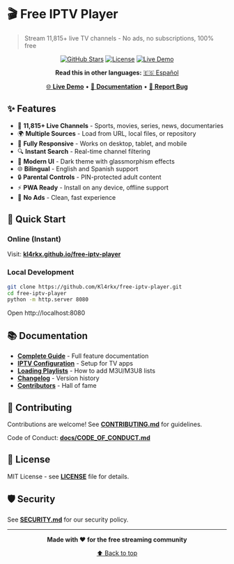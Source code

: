 # 🎬 Free IPTV Player

> Stream 11,815+ live TV channels - No ads, no subscriptions, 100% free

<div align="center">

[![GitHub Stars](https://img.shields.io/github/stars/Kl4rkx/free-iptv-player?style=for-the-badge)](https://github.com/Kl4rkx/free-iptv-player/stargazers)
[![License](https://img.shields.io/badge/license-MIT-green.svg?style=for-the-badge)](./LICENSE)
[![Live Demo](https://img.shields.io/badge/demo-online-blue.svg?style=for-the-badge)](https://kl4rkx.github.io/free-iptv-player)

**Read this in other languages:** [🇪🇸 Español](./README.es.md)

[🌐 **Live Demo**](https://kl4rkx.github.io/free-iptv-player) • [📖 **Documentation**](./docs/) • [🐛 **Report Bug**](https://github.com/Kl4rkx/free-iptv-player/issues)

</div>

## ✨ Features

- 🎥 **11,815+ Live Channels** - Sports, movies, series, news, documentaries
- 🌍 **Multiple Sources** - Load from URL, local files, or repository
- 📱 **Fully Responsive** - Works on desktop, tablet, and mobile
- 🔍 **Instant Search** - Real-time channel filtering
- 🎨 **Modern UI** - Dark theme with glassmorphism effects
- 🌐 **Bilingual** - English and Spanish support
- 🔒 **Parental Controls** - PIN-protected adult content
- ⚡ **PWA Ready** - Install on any device, offline support
- 🚫 **No Ads** - Clean, fast experience

## 🚀 Quick Start

### Online (Instant)

Visit: **[kl4rkx.github.io/free-iptv-player](https://kl4rkx.github.io/free-iptv-player)**

### Local Development

```bash
git clone https://github.com/Kl4rkx/free-iptv-player.git
cd free-iptv-player
python -m http.server 8080
```

Open http://localhost:8080

## 📚 Documentation

- **[Complete Guide](./docs/GUIA_COMPLETA.md)** - Full feature documentation
- **[IPTV Configuration](./docs/CONFIGURACION-IPTV.md)** - Setup for TV apps
- **[Loading Playlists](./docs/CARGAR-LISTAS-M3U.md)** - How to add M3U/M3U8 lists
- **[Changelog](./docs/CHANGELOG.md)** - Version history
- **[Contributors](./docs/CONTRIBUTORS.md)** - Hall of fame

## 🤝 Contributing

Contributions are welcome! See **[CONTRIBUTING.md](./CONTRIBUTING.md)** for guidelines.

Code of Conduct: **[docs/CODE_OF_CONDUCT.md](./docs/CODE_OF_CONDUCT.md)**

## 📄 License

MIT License - see **[LICENSE](./LICENSE)** file for details.

## 🛡️ Security

See **[SECURITY.md](./SECURITY.md)** for our security policy.

---

<div align="center">

**Made with ❤️ for the free streaming community**

[⬆ Back to top](#-free-iptv-player)

</div>